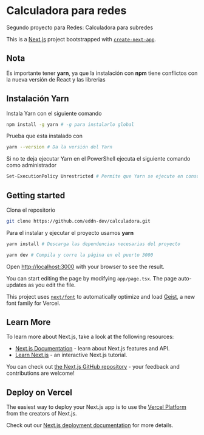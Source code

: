 # Calculadora para redes

Segundo proyecto para Redes: Calculadora para subredes

This is a [Next.js](https://nextjs.org) project bootstrapped with [`create-next-app`](https://nextjs.org/docs/app/api-reference/cli/create-next-app).

## Nota

Es importante tener **yarn**, ya que la instalación con **npm** tiene conflictos con la nueva versión de React y las librerias

## Instalación Yarn

Instala Yarn con el siguiente comando

```bash
npm install -g yarn # -g para instalarlo global
```

Prueba que esta instalado con

```bash
yarn --version # Da la versión del Yarn
```

Si no te deja ejecutar Yarn en el PowerShell ejecuta el siguiente comando como administrador

```bash
Set-ExecutionPolicy Unrestricted # Permite que Yarn se ejecute en consola
```

## Getting started

Clona el repositorio

```bash
git clone https://github.com/eddn-dev/calculadora.git
```

Para el instalar y ejecutar el proyecto usamos **yarn**

```bash
yarn install # Descarga las dependencias necesarias del proyecto
```
```bash
yarn dev # Compila y corre la página en el puerto 3000
```

Open [http://localhost:3000](http://localhost:3000) with your browser to see the result.

You can start editing the page by modifying `app/page.tsx`. The page auto-updates as you edit the file.

This project uses [`next/font`](https://nextjs.org/docs/app/building-your-application/optimizing/fonts) to automatically optimize and load [Geist](https://vercel.com/font), a new font family for Vercel.

## Learn More

To learn more about Next.js, take a look at the following resources:

- [Next.js Documentation](https://nextjs.org/docs) - learn about Next.js features and API.
- [Learn Next.js](https://nextjs.org/learn) - an interactive Next.js tutorial.

You can check out [the Next.js GitHub repository](https://github.com/vercel/next.js) - your feedback and contributions are welcome!

## Deploy on Vercel

The easiest way to deploy your Next.js app is to use the [Vercel Platform](https://vercel.com/new?utm_medium=default-template&filter=next.js&utm_source=create-next-app&utm_campaign=create-next-app-readme) from the creators of Next.js.

Check out our [Next.js deployment documentation](https://nextjs.org/docs/app/building-your-application/deploying) for more details.
